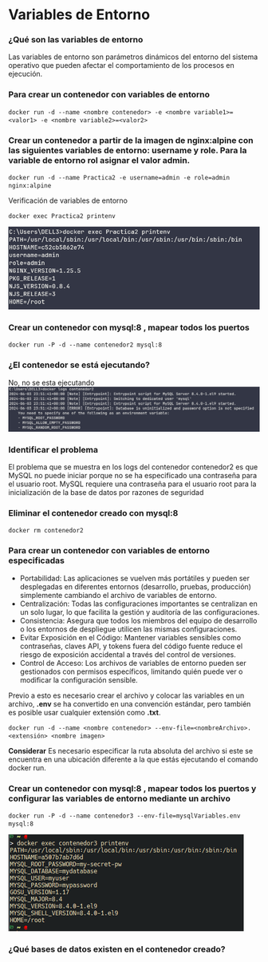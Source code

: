 # Variables de Entorno
### ¿Qué son las variables de entorno
Las variables de entorno son parámetros dinámicos del entorno del sistema operativo que pueden afectar el comportamiento de los procesos en ejecución.

### Para crear un contenedor con variables de entorno

```
docker run -d --name <nombre contenedor> -e <nombre variable1>=<valor1> -e <nombre variable2>=<valor2>
```

### Crear un contenedor a partir de la imagen de nginx:alpine con las siguientes variables de entorno: username y role. Para la variable de entorno rol asignar el valor admin.

```
docker run -d --name Practica2 -e username=admin -e role=admin nginx:alpine
```
Verificación de variables de entorno
```
docker exec Practica2 printenv
```
![Imagen](imagenes/cap5-variables.png)

### Crear un contenedor con mysql:8 , mapear todos los puertos
```
docker run -P -d --name contenedor2 mysql:8
```

### ¿El contenedor se está ejecutando?
No, no se esta ejecutando
![Imagen](imagenes/cap6-logs.png)

### Identificar el problema
El problema que se muestra en los logs del contenedor contenedor2 es que MySQL no puede iniciar porque no se ha especificado una contraseña para el usuario root. MySQL requiere una contraseña para el usuario root para la inicialización de la base de datos por razones de seguridad

### Eliminar el contenedor creado con mysql:8 
```
docker rm contenedor2
```

### Para crear un contenedor con variables de entorno especificadas
- Portabilidad: Las aplicaciones se vuelven más portátiles y pueden ser desplegadas en diferentes entornos (desarrollo, pruebas, producción) simplemente cambiando el archivo de variables de entorno.
- Centralización: Todas las configuraciones importantes se centralizan en un solo lugar, lo que facilita la gestión y auditoría de las configuraciones.
- Consistencia: Asegura que todos los miembros del equipo de desarrollo o los entornos de despliegue utilicen las mismas configuraciones.
- Evitar Exposición en el Código: Mantener variables sensibles como contraseñas, claves API, y tokens fuera del código fuente reduce el riesgo de exposición accidental a través del control de versiones.
- Control de Acceso: Los archivos de variables de entorno pueden ser gestionados con permisos específicos, limitando quién puede ver o modificar la configuración sensible.

Previo a esto es necesario crear el archivo y colocar las variables en un archivo, **.env** se ha convertido en una convención estándar, pero también es posible usar cualquier extensión como **.txt**.
```
docker run -d --name <nombre contenedor> --env-file=<nombreArchivo>.<extensión> <nombre imagen>
```
**Considerar**
Es necesario especificar la ruta absoluta del archivo si este se encuentra en una ubicación diferente a la que estás ejecutando el comando docker run.

### Crear un contenedor con mysql:8 , mapear todos los puertos y configurar las variables de entorno mediante un archivo
```
docker run -P -d --name contenedor3 --env-file=mysqlVariables.env mysql:8
```

![Imagen](imagenes/cap7-contSQL.png)

### ¿Qué bases de datos existen en el contenedor creado?


